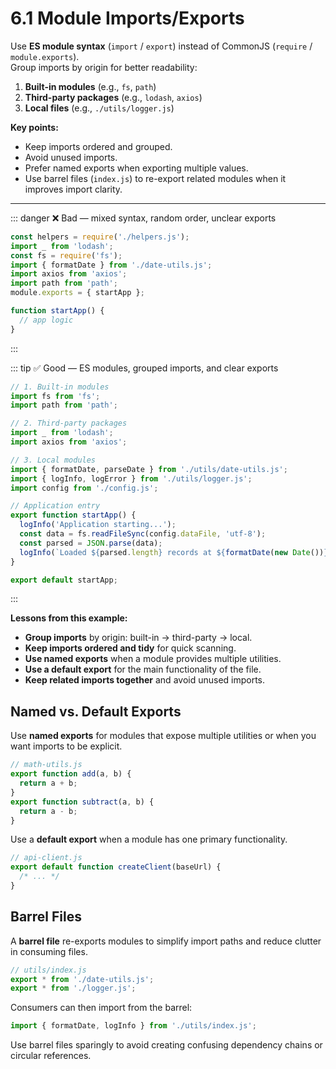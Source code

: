 # 6.1 Module Imports/Exports
Use **ES module syntax** (`import` / `export`) instead of CommonJS (`require` / `module.exports`).  
Group imports by origin for better readability:  

1. **Built-in modules** (e.g., `fs`, `path`)  
2. **Third-party packages** (e.g., `lodash`, `axios`)  
3. **Local files** (e.g., `./utils/logger.js`)  

**Key points:**
- Keep imports ordered and grouped.
- Avoid unused imports.
- Prefer named exports when exporting multiple values.
- Use barrel files (`index.js`) to re-export related modules when it improves import clarity.

---

::: danger ❌ Bad — mixed syntax, random order, unclear exports
```javascript
const helpers = require('./helpers.js');
import _ from 'lodash';
const fs = require('fs');
import { formatDate } from './date-utils.js';
import axios from 'axios';
import path from 'path';
module.exports = { startApp };

function startApp() {
  // app logic
}
```
:::

::: tip ✅ Good — ES modules, grouped imports, and clear exports
```javascript
// 1. Built-in modules
import fs from 'fs';
import path from 'path';

// 2. Third-party packages
import _ from 'lodash';
import axios from 'axios';

// 3. Local modules
import { formatDate, parseDate } from './utils/date-utils.js';
import { logInfo, logError } from './utils/logger.js';
import config from './config.js';

// Application entry
export function startApp() {
  logInfo('Application starting...');
  const data = fs.readFileSync(config.dataFile, 'utf-8');
  const parsed = JSON.parse(data);
  logInfo(`Loaded ${parsed.length} records at ${formatDate(new Date())}`);
}

export default startApp;
```
:::

**Lessons from this example:**

- **Group imports** by origin: built-in → third-party → local.
- **Keep imports ordered and tidy** for quick scanning.
- **Use named exports** when a module provides multiple utilities.
- **Use a default export** for the main functionality of the file.
- **Keep related imports together** and avoid unused imports.

## Named vs. Default Exports

Use **named exports** for modules that expose multiple utilities or when you want imports to be explicit.

```javascript
// math-utils.js
export function add(a, b) {
  return a + b;
}
export function subtract(a, b) {
  return a - b;
}
```

Use a **default export** when a module has one primary functionality.

```javascript
// api-client.js
export default function createClient(baseUrl) {
  /* ... */
}
```

## Barrel Files

A **barrel file** re-exports modules to simplify import paths and reduce clutter in consuming files.

```javascript
// utils/index.js
export * from './date-utils.js';
export * from './logger.js';
```

Consumers can then import from the barrel:

```javascript
import { formatDate, logInfo } from './utils/index.js';
```

Use barrel files sparingly to avoid creating confusing dependency chains or circular references.


